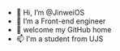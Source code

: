 - 👋 Hi, I’m @JinweiOS
- 👀 I’m a Front-end engineer
- 💞️ welcome my GitHub home
- 📫 I'm a student from UJS
